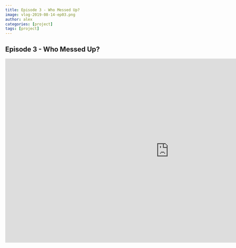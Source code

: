```yaml
---
title: Episode 3 - Who Messed Up? 
image: vlog-2019-08-14-ep03.png
author: alex
categories: [project]
tags: [project]
---
```


## Episode 3 - Who Messed Up? 

<iframe width="1036" height="583" src="https://www.youtube.com/embed/J3ubXk3Jryk" frameborder="0" allow="accelerometer; autoplay; encrypted-media; gyroscope; picture-in-picture" allowfullscreen data-uk-responsive></iframe>